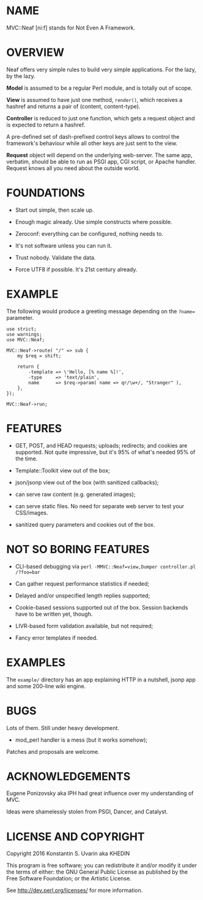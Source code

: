 # NAME

MVC::Neaf [ni:f] stands for Not Even A Framework.

# OVERVIEW

Neaf offers very simple rules to build very simple applications.
For the lazy, by the lazy.

**Model** is assumed to be a regular Perl module, and is totally out of scope.

**View** is assumed to have just one method, `render()`,
which receives a hashref and returns a pair of (content, content-type).

**Controller** is reduced to just one function, which gets a request object
and is expected to return a hashref.

A pre-defined set of dash-prefixed control keys allows to control the
framework's behaviour while all other keys are just sent to the view.

**Request** object will depend on the underlying web-server.
The same app, verbatim, should be able to run as PSGI app, CGI script, or
Apache handler.
Request knows all you need about the outside world.

# FOUNDATIONS

* Start out simple, then scale up.

* Enough magic already. Use simple constructs where possible.

* Zeroconf: everything can be configured, nothing needs to.

* It's not software unless you can run it.

* Trust nobody. Validate the data.

* Force UTF8 if possible. It's 21st century already.

# EXAMPLE

The following would produce a greeting message depending
on the `?name=` parameter.

    use strict;
    use warnings;
    use MVC::Neaf;

    MVC::Neaf->route( "/" => sub {
		my $req = shift;

		return {
			-template => \'Hello, [% name %]!',
			-type     => 'text/plain',
			name      => $req->param( name => qr/\w+/, "Stranger" ),
		},
    });

    MVC::Neaf->run;

# FEATURES

* GET, POST, and HEAD requests; uploads; redirects; and cookies 
are supported.
Not quite impressive, but it's 95% of what's needed 95% of the time.

* Template::Toolkit view out of the box;

* json/jsonp view out of the box (with sanitized callbacks);

* can serve raw content (e.g. generated images);

* can serve static files.
No need for separate web server to test your CSS/images.

* sanitized query parameters and cookies out of the box.

# NOT SO BORING FEATURES

* CLI-based debugging via `perl -MMVC::Neaf=view,Dumper controller.pl /?foo=bar`

* Can gather request performance statistics if needed;

* Delayed and/or unspecified length replies supported;

* Cookie-based sessions supported out of the box.
Session backends have to be written yet, though.

* LIVR-based form validation available, but not required;

* Fancy error templates if needed.

# EXAMPLES

The `example/` directory has an app explaining HTTP in a nutshell,
jsonp app and some 200-line wiki engine.

# BUGS

Lots of them. Still under heavy development.

* mod\_perl handler is a mess (but it works somehow);

Patches and proposals are welcome.

# ACKNOWLEDGEMENTS

Eugene Ponizovsky aka IPH had great influence over my understanding of MVC.

Ideas were shamelessly stolen from PSGI, Dancer, and Catalyst.

# LICENSE AND COPYRIGHT

Copyright 2016 Konstantin S. Uvarin aka KHEDIN

This program is free software; you can redistribute it and/or modify it
under the terms of either: the GNU General Public License as published
by the Free Software Foundation; or the Artistic License.

See http://dev.perl.org/licenses/ for more information.

